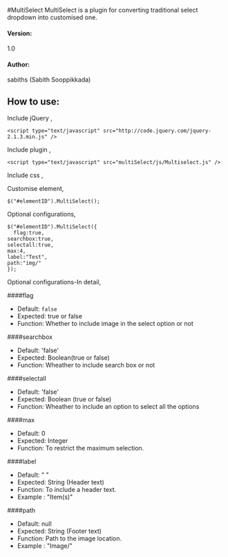 #MultiSelect
MultiSelect is a plugin for converting traditional select dropdown into customised one.

#### Version: 
1.0

#### Author: 
sabiths (Sabith Sooppikkada)

## How to use:

Include jQuery ,

	<script type="text/javascript" src="http://code.jquery.com/jquery-2.1.3.min.js" />

Include plugin ,

	<script type="text/javascript" src="multiSelect/js/Multiselect.js" />
	
Include css ,
  <link href="multiSelect/css/style.css" rel="stylesheet" type="text/css" />
	
Customise element,

	$("#elementID").MultiSelect();
	
Optional configurations,

	$("#elementID").MultiSelect({
	  flag:true,
    searchbox:true,
    selectall:true,
    max:4,
    label:"Test",
    path:"img/"
	});
	
Optional configurations-In detail,

####flag

 - Default: `false`  
 - Expected: true or false  
 - Function: Whether to include image in the select option or not

####searchbox

 - Default:  'false'  
 - Expected: Boolean(true or false)  
 - Function: Wheather to include search box or not

####selectall

 - Default:  'false'   
 - Expected: Boolean (true or false)  
 - Function: Wheather to include an option to select all the options
 
####max

 - Default: 0  
 - Expected: Integer  
 - Function: To restrict the maximum selection.
 
####label

 - Default: " "  
 - Expected: String (Header text)  
 - Function: To include a header text.
 - Example : "Item(s)" 
 
####path

 - Default: null  
 - Expected: String (Footer text)  
 - Function: Path to the image location.
 - Example : "Image/"
 
 
 
